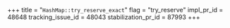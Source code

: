 +++
title = "`HashMap::try_reserve_exact`"
flag = "try_reserve"
impl_pr_id = 48648
tracking_issue_id = 48043
stabilization_pr_id = 87993
+++
